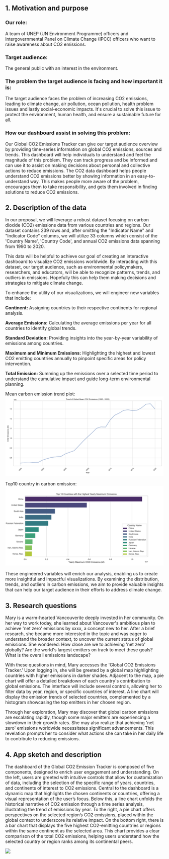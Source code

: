 ## 1. Motivation and purpose

### Our role: 
A team of UNEP (UN Environment Programme) officers and Intergovernmental Panel on Climate Change (IPCC) officers who want to raise awareness about CO2 emissions.

### Target audience: 
The general public with an interest in the environment.

### The problem the target audience is facing and how important it is:
The target audience faces the problem of increasing CO2 emissions, leading to climate change, air pollution, ocean pollution, health problem issues and lastly social-economic impacts. It's crucial to solve this issue to protect the environment, human health, and ensure a sustainable future for all.

### How our dashboard assist in solving this problem:
Our Global CO2 Emissions Tracker can give our target audience overview by providing time-series information on global CO2 emissions, sources and trends. This dashboard will help individuals to understand and feel the magnitude of this problem. They can track progress and be informed and can use it to assist on making decisions about personal and collective actions to reduce emissions. The CO2 data dashboard helps people understand CO2 emissions better by showing information in an easy-to-understand way. This makes people more aware of the problem, encourages them to take responsibility, and gets them involved in finding solutions to reduce CO2 emissions.


## 2. Description of the data
In our proposal, we will leverage a robust dataset focusing on carbon dioxide (CO2) emissions data from various countries and regions. Our dataset contains 239 rows and, after omitting the "Indicator Name" and "Indicator Code" columns, we will utilize 33 columns which consist of the 'Country Name', 'Country Code', and annual CO2 emissions data spanning from 1990 to 2020.

This data will be helpful to achieve our goal of creating an interactive dashboard to visualize CO2 emissions worldwide. By interacting with this dataset, our target audience, such as environmental policymakers, researchers, and educators, will be able to recognize patterns, trends, and outliers in emissions. Hopefully this can help them making decisions and strategies to mitigate climate change.

To enhance the utility of our visualizations, we will engineer new variables that include:

**Continent:** Assigning countries to their respective continents for regional analysis.

**Average Emissions:** Calculating the average emissions per year for all countries to identify global trends.

**Standard Deviation:** Providing insights into the year-by-year variability of emissions among countries.

**Maximum and Minimum Emissions:** Highlighting the highest and lowest CO2 emitting countries annually to pinpoint specific areas for policy intervention.

**Total Emission:** Summing up the emissions over a selected time period to understand the cumulative impact and guide long-term environmental planning.

Mean carbon emission trend plot:
<img src="../img/global_mean_emissions.png">

Top10 country in carbon emission:
<img src="../img/top_emitters_bar.png">

These engineered variables will enrich our analysis, enabling us to create more insightful and impactful visualizations. By examining the distribution, trends, and outliers in carbon emissions, we aim to provide valuable insights that can help our target audience in their efforts to address climate change.

## 3. Research questions
Mary is a warm-hearted Vancouverite deeply invested in her community. On her way to work today, she learned about Vancouver's ambitious plan to achieve 'net zero' emissions by xxxx, a concept new to her. After a brief research, she became more interested in the topic and was eager to understand the broader context, to uncover the current status of global emissions. She wondered: How close are we to achieving 'net zero' globally? Are the world's largest emitters on track to meet these goals? What is the overall emissions landscape?

With these questions in mind, Mary accesses the 'Global CO2 Emissions Tracker.' Upon logging in, she will be greeted by a global map highlighting countries with higher emissions in darker shades. Adjacent to the map, a pie chart will offer a detailed breakdown of each country's contribution to global emissions. The interface will include several controls, allowing her to filter data by year, region, or specific countries of interest. A line chart will display the emission trends of selected countries, complemented by a histogram showcasing the top emitters in her chosen region.

Through her exploration, Mary may discover that global carbon emissions are escalating rapidly, though some major emitters are experiencing a slowdown in their growth rates. She may also realize that achieving 'net zero' emissions worldwide necessitates significant advancements. This revelation prompts her to consider what actions she can take in her daily life to contribute to reducing emissions.

## 4. App sketch and description
The dashboard of the Global CO2 Emission Tracker is composed of five components, designed to enrich user engagement and understanding. On the left, users are greeted with intuitive controls that allow for customization of data, including the selection of the specific range of years, countries, and continents of interest to CO2 emissions. Central to the dashboard is a dynamic map that highlights the chosen continents or countries, offering a visual representation of the user’s focus. Below this, a line chart unfolds the historical narrative of CO2 emission through a time series analysis, illustrating the trend of emissions by year. To the right, a pie chart offers perspectives on the selected region’s CO2 emissions, placed within the global context to underscore its relative impact. On the bottom right, there is a bar chart that displays the five highest CO2-emitting countries or regions within the same continent as the selected area. This chart provides a clear comparison of the total CO2 emissions, helping users understand how the selected country or region ranks among its continental peers.

<img src="https://github.com/UBC-MDS/DSCI-532_2024_17_carbon-emissions/blob/App_sketch/img/dashboard.png?raw=true">
